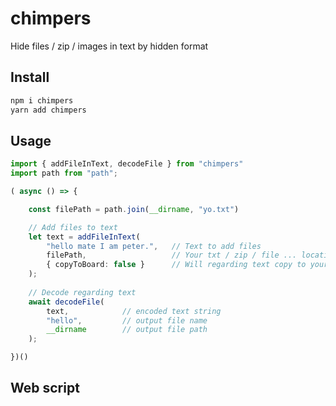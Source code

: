 # chimpers  
Hide files / zip / images in text by hidden format

## Install 
```bash
npm i chimpers
yarn add chimpers
```

## Usage
```ts
import { addFileInText, decodeFile } from "chimpers"
import path from "path";

( async () => {

    const filePath = path.join(__dirname, "yo.txt")

    // Add files to text
    let text = addFileInText(
        "hello mate I am peter.",   // Text to add files
        filePath,                   // Your txt / zip / file ... locations
        { copyToBoard: false }      // Will regarding text copy to your clipboard
    );
    
    // Decode regarding text
    await decodeFile(
        text,            // encoded text string
        "hello",         // output file name
        __dirname        // output file path
    );

})()
```

## Web script
```html

```